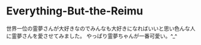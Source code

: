 # Everything-But-the-Reimu

世界一位の霊夢さんが大好きなのでみんなも大好きになればいいと思い色んな人に霊夢さんを愛させてみました。 やっぱり霊夢ちゃんが一番可愛い。^_^
